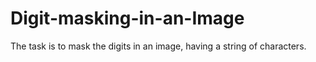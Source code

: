 # Digit-masking-in-an-Image
The task is to mask the digits in an image, having a string of characters.
